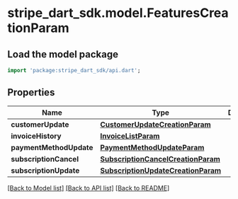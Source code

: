 # stripe_dart_sdk.model.FeaturesCreationParam

## Load the model package
```dart
import 'package:stripe_dart_sdk/api.dart';
```

## Properties
Name | Type | Description | Notes
------------ | ------------- | ------------- | -------------
**customerUpdate** | [**CustomerUpdateCreationParam**](CustomerUpdateCreationParam.md) |  | [optional] 
**invoiceHistory** | [**InvoiceListParam**](InvoiceListParam.md) |  | [optional] 
**paymentMethodUpdate** | [**PaymentMethodUpdateParam**](PaymentMethodUpdateParam.md) |  | [optional] 
**subscriptionCancel** | [**SubscriptionCancelCreationParam**](SubscriptionCancelCreationParam.md) |  | [optional] 
**subscriptionUpdate** | [**SubscriptionUpdateCreationParam**](SubscriptionUpdateCreationParam.md) |  | [optional] 

[[Back to Model list]](../README.md#documentation-for-models) [[Back to API list]](../README.md#documentation-for-api-endpoints) [[Back to README]](../README.md)


